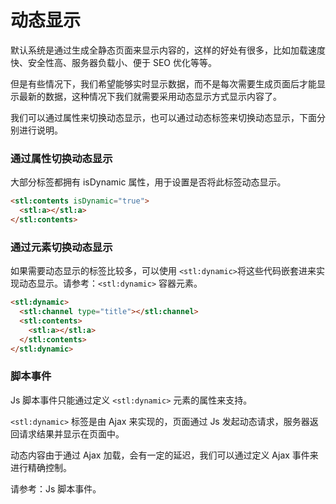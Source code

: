 # 动态显示

默认系统是通过生成全静态页面来显示内容的，这样的好处有很多，比如加载速度快、安全性高、服务器负载小、便于 SEO 优化等等。

但是有些情况下，我们希望能够实时显示数据，而不是每次需要生成页面后才能显示最新的数据，这种情况下我们就需要采用动态显示方式显示内容了。

我们可以通过属性来切换动态显示，也可以通过动态标签来切换动态显示，下面分别进行说明。

### 通过属性切换动态显示

大部分标签都拥有 isDynamic 属性，用于设置是否将此标签动态显示。

```html
<stl:contents isDynamic="true">
  <stl:a></stl:a>
</stl:contents>
```

### 通过元素切换动态显示

如果需要动态显示的标签比较多，可以使用 `<stl:dynamic>`将这些代码嵌套进来实现动态显示。请参考：`<stl:dynamic>` 容器元素。

```html
<stl:dynamic>
  <stl:channel type="title"></stl:channel>
  <stl:contents>
    <stl:a></stl:a>
  </stl:contents>
</stl:dynamic>
```

### 脚本事件

Js 脚本事件只能通过定义 `<stl:dynamic>` 元素的属性来支持。

`<stl:dynamic>` 标签是由 Ajax 来实现的，页面通过 Js 发起动态请求，服务器返回请求结果并显示在页面中。

动态内容由于通过 Ajax 加载，会有一定的延迟，我们可以通过定义 Ajax 事件来进行精确控制。

请参考：Js 脚本事件。